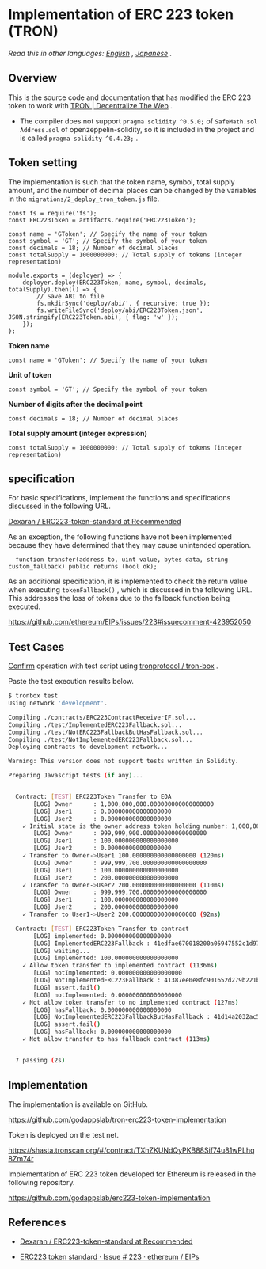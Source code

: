 # Implementation of ERC 223 token (TRON)

*Read this in other languages: [English](README.en.md) , [Japanese](README.ja.md) .*

## Overview

This is the source code and documentation that has modified the ERC 223 token to work with [TRON | Decentralize The Web](https://tron.network/) .

- The compiler does not support `pragma solidity ^0.5.0;` of `SafeMath.sol` `Address.sol` of openzeppelin-solidity, so it is included in the project and is called `pragma solidity ^0.4.23;` .

## Token setting

The implementation is such that the token name, symbol, total supply amount, and the number of decimal places can be changed by the variables in the `migrations/2_deploy_tron_token.js` file.

```es6
const fs = require('fs');
const ERC223Token = artifacts.require('ERC223Token');

const name = 'GToken'; // Specify the name of your token
const symbol = 'GT'; // Specify the symbol of your token
const decimals = 18; // Number of decimal places
const totalSupply = 1000000000; // Total supply of tokens (integer representation)

module.exports = (deployer) => {
    deployer.deploy(ERC223Token, name, symbol, decimals, totalSupply).then(() => {
        // Save ABI to file
        fs.mkdirSync('deploy/abi/', { recursive: true });
        fs.writeFileSync('deploy/abi/ERC223Token.json', JSON.stringify(ERC223Token.abi), { flag: 'w' });
    });
};
```

**Token name**

```es6
const name = 'GToken'; // Specify the name of your token
```

**Unit of token**

```es6
const symbol = 'GT'; // Specify the symbol of your token
```

**Number of digits after the decimal point**

```es6
const decimals = 18; // Number of decimal places
```

**Total supply amount (integer expression)**

```es6
const totalSupply = 1000000000; // Total supply of tokens (integer representation)
```

## specification

For basic specifications, implement the functions and specifications discussed in the following URL.

[Dexaran / ERC223-token-standard at Recommended](https://github.com/Dexaran/ERC223-token-standard/tree/Recommended)

As an exception, the following functions have not been implemented because they have determined that they may cause unintended operation.

```solidity
  function transfer(address to, uint value, bytes data, string custom_fallback) public returns (bool ok);
```

As an additional specification, it is implemented to check the return value when executing `tokenFallback()` , which is discussed in the following URL. This addresses the loss of tokens due to the fallback function being executed.

https://github.com/ethereum/EIPs/issues/223#issuecomment-423952050

## Test Cases

[Confirm](https://github.com/tronprotocol/tron-box) operation with test script using [tronprotocol / tron-box](https://github.com/tronprotocol/tron-box) .

Paste the test execution results below.

```bash
$ tronbox test
Using network 'development'.

Compiling ./contracts/ERC223ContractReceiverIF.sol...
Compiling ./test/ImplementedERC223Fallback.sol...
Compiling ./test/NotERC223FallbackButHasFallback.sol...
Compiling ./test/NotImplementedERC223Fallback.sol...
Deploying contracts to development network...

Warning: This version does not support tests written in Solidity.

Preparing Javascript tests (if any)...


  Contract: [TEST] ERC223Token Transfer to EOA
       [LOG] Owner      : 1,000,000,000.000000000000000000
       [LOG] User1      : 0.000000000000000000
       [LOG] User2      : 0.000000000000000000
    ✓ Initial state is the owner address token holding number: 1,000,000,000.000000000000000000 (63ms)
       [LOG] Owner      : 999,999,900.000000000000000000
       [LOG] User1      : 100.000000000000000000
       [LOG] User2      : 0.000000000000000000
    ✓ Transfer to Owner->User1 100.000000000000000000 (120ms)
       [LOG] Owner      : 999,999,700.000000000000000000
       [LOG] User1      : 100.000000000000000000
       [LOG] User2      : 200.000000000000000000
    ✓ Transfer to Owner->User2 200.000000000000000000 (110ms)
       [LOG] Owner      : 999,999,700.000000000000000000
       [LOG] User1      : 100.000000000000000000
       [LOG] User2      : 200.000000000000000000
    ✓ Transfer to User1->User2 200.000000000000000000 (92ms)

  Contract: [TEST] ERC223Token Transfer to contract
       [LOG] implemented: 0.000000000000000000
       [LOG] ImplementedERC223Fallback : 41edfae670018200a05947552c1d972baad90a1752
       [LOG] waiting...
       [LOG] implemented: 100.000000000000000000
    ✓ Allow token transfer to implemented contract (1136ms)
       [LOG] notImplemented: 0.000000000000000000
       [LOG] NotImplementedERC223Fallback : 41387ee0e8fc901652d279b221b941291da8a83d80
       [LOG] assert.fail()
       [LOG] notImplemented: 0.000000000000000000
    ✓ Not allow token transfer to no implemented contract (127ms)
       [LOG] hasFallback: 0.000000000000000000
       [LOG] NotImplementedERC223FallbackButHasFallback : 41d14a2032ac5642f3d4adab6f8a5152c5696ff26f
       [LOG] assert.fail()
       [LOG] hasFallback: 0.000000000000000000
    ✓ Not allow transfer to has fallback contract (113ms)


  7 passing (2s)

```

## Implementation

The implementation is available on GitHub.

https://github.com/godappslab/tron-erc223-token-implementation

Token is deployed on the test net.

https://shasta.tronscan.org/#/contract/TXhZKUNdQyPKB88Sif74u81wPLhq8Zm74r

Implementation of ERC 223 token developed for Ethereum is released in the following repository.

https://github.com/godappslab/erc223-token-implementation

## References

- [Dexaran / ERC223-token-standard at Recommended](https://github.com/Dexaran/ERC223-token-standard/tree/Recommended)

- [ERC223 token standard · Issue # 223 · ethereum / EIPs](https://github.com/ethereum/EIPs/issues/223)
